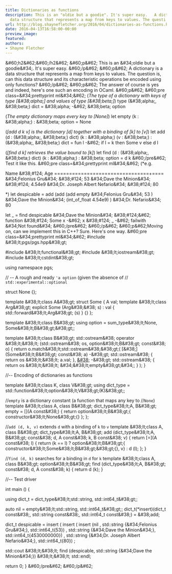 ```yaml
---
title: Dictionaries as functions
description: This is an "oldie but a goodie". It's super easy.   A dictionary is a
  data structure that represents a map from keys to values. The questi...
url: http://blog.shaynefletcher.org/2016/04/dictionaries-as-functions.html
date: 2016-04-13T16:58:00-00:00
preview_image:
featured:
authors:
- Shayne Fletcher
---
```


&amp;#60;h2&amp;#62;&amp;#60;/h2&amp;#62;
&amp;#60;p&amp;#62;
This is an &amp;#34;oldie but a goodie&amp;#34;. It's super easy.
&amp;#60;/p&amp;#62;
&amp;#60;p&amp;#62;
A dictionary is a data structure that represents a map from keys to values. The question is, can this data structure and its characteristic operations be encoded using only functions?
&amp;#60;/p&amp;#62;
&amp;#60;p&amp;#62;
The answer of course is yes and indeed, here's one such an encoding in OCaml.
&amp;#60;p&amp;#62;
&amp;#60;pre class=&amp;#34;prettyprint ml&amp;#34;&amp;#62;
(*The type of a dictionary with keys of type [&amp;#38;alpha;] and values of type
  [&amp;#38;beta;]*)
type (&amp;#38;alpha;, &amp;#38;beta;) dict = &amp;#38;alpha; -&amp;#62; &amp;#38;beta; option

(*The empty dictionary maps every key to [None]*)
let empty (k : &amp;#38;alpha;) : &amp;#38;beta; option = None

(*[add d k v] is the dictionary [d] together with a binding of [k] to
  [v]*)
let add (d : (&amp;#38;alpha;, &amp;#38;beta;) dict) (k : &amp;#38;alpha;) (v : &amp;#38;beta;) : (&amp;#38;alpha;, &amp;#38;beta;) dict = 
  fun l -&amp;#62; 
    if l = k then Some v else d l

(*[find d k] retrieves the value bound to [k]*)
let find (d : (&amp;#38;alpha;, &amp;#38;beta;) dict) (k : &amp;#38;alpha;) : &amp;#38;beta; option = d k
&amp;#60;/pre&amp;#62;
Test it like this.
&amp;#60;pre class=&amp;#34;prettyprint ml&amp;#34;&amp;#62;
(*e.g.

  Name                            &amp;#38;#124; Age
  ================================+====
  &amp;#34;Felonius Gru&amp;#34;                  &amp;#38;#124;  53
  &amp;#34;Dave the Minion&amp;#34;               &amp;#38;#124; 4.54e9
  &amp;#34;Dr. Joseph Albert Nefario&amp;#34;     &amp;#38;#124;  80

*)
let despicable = 
  add 
    (add 
       (add 
          empty &amp;#34;Felonius Gru&amp;#34; 53
       ) 
       &amp;#34;Dave the Minion&amp;#34; (int_of_float 4.54e9)
    )
    &amp;#34;Dr. Nefario&amp;#34; 80 

let _ = 
  find despicable &amp;#34;Dave the Minion&amp;#34; &amp;#38;#124;&amp;#62; 
      function &amp;#38;#124; Some x -&amp;#62; x &amp;#38;#124; _ -&amp;#62; failwith &amp;#34;Not found&amp;#34;
&amp;#60;/pre&amp;#62;
&amp;#60;/p&amp;#62;
&amp;#60;p&amp;#62;Moving on, can we implement this in C++? Sure. Here's one way.
&amp;#60;pre class=&amp;#34;prettyprint ml&amp;#34;&amp;#62;
#include &amp;#38;lt;pgs/pgs.hpp&amp;#38;gt;

#include &amp;#38;lt;functional&amp;#38;gt;
#include &amp;#38;lt;iostream&amp;#38;gt;
#include &amp;#38;lt;cstdint&amp;#38;gt;

using namespace pgs;

// -- A rough and ready `'a option` (given the absence of
// `std::experimental::optional`

struct None {};

template &amp;#38;lt;class A&amp;#38;gt;
struct Some { 
  A val;
  template &amp;#38;lt;class Arg&amp;#38;gt;
  explicit Some (Arg&amp;#38;&amp;#38; s) : val { std::forward&amp;#38;lt;Arg&amp;#38;gt; (s) }
  {}
};

template &amp;#38;lt;class B&amp;#38;gt;
using option = sum_type&amp;#38;lt;None, Some&amp;#38;lt;B&amp;#38;gt;&amp;#38;gt;;

template &amp;#38;lt;class B&amp;#38;gt;
std::ostream&amp;#38; operator &amp;#38;lt;&amp;#38;lt; (std::ostream&amp;#38; os, option&amp;#38;lt;B&amp;#38;gt; const&amp;#38; o) {
  return o.match&amp;#38;lt;std::ostream&amp;#38;&amp;#38;gt;(
    [&amp;#38;](Some&amp;#38;lt;B&amp;#38;gt; const&amp;#38; a) -&amp;#38;gt; std::ostream&amp;#38; { return os &amp;#38;lt;&amp;#38;lt; a.val; },
    [&amp;#38;](None) -&amp;#38;gt; std::ostream&amp;#38; { return os &amp;#38;lt;&amp;#38;lt; &amp;#34;&amp;#38;lt;empty&amp;#38;gt;&amp;#34;; }
  );
}

//-- Encoding of dictionaries as functions

template &amp;#38;lt;class K, class V&amp;#38;gt;
using dict_type = std::function&amp;#38;lt;option&amp;#38;lt;V&amp;#38;gt;(K)&amp;#38;gt;;

//`empty` is a dictionary constant (a function that maps any key to
//`None`)
template &amp;#38;lt;class A, class B&amp;#38;gt;
dict_type&amp;#38;lt;A, B&amp;#38;gt; empty = 
  [](A const&amp;#38;) { 
    return option&amp;#38;lt;B&amp;#38;gt;{ constructor&amp;#38;lt;None&amp;#38;gt;{} }; 
};

//`add (d, k, v)` extends `d` with a binding of `k` to `v`
template &amp;#38;lt;class A, class B&amp;#38;gt;
dict_type&amp;#38;lt;A, B&amp;#38;gt; add (dict_type&amp;#38;lt;A, B&amp;#38;gt; const&amp;#38; d, A const&amp;#38; k, B const&amp;#38; v) {
  return [=](A const&amp;#38; l) {
    return (k == l) ? option&amp;#38;lt;B&amp;#38;gt;{ constructor&amp;#38;lt;Some&amp;#38;lt;B&amp;#38;gt;&amp;#38;gt;{}, v} : d (l);
  };
}

//`find (d, k)` searches for a binding in `d` for `k`
template &amp;#38;lt;class A, class B&amp;#38;gt;
option&amp;#38;lt;B&amp;#38;gt; find (dict_type&amp;#38;lt;A, B&amp;#38;gt; const&amp;#38; d, A const&amp;#38; k) {
  return d (k);
}

//-- Test driver

int main () {

  using dict_t = dict_type&amp;#38;lt;std::string, std::int64_t&amp;#38;gt;;

  auto nil = empty&amp;#38;lt;std::string, std::int64_t&amp;#38;gt;;
  dict_t(*insert)(dict_t const&amp;#38;, std::string const&amp;#38;, std::int64_t const&amp;#38;) = &amp;#38;add;


  dict_t despicable = 
    insert (
      insert (
        insert (nil
           , std::string {&amp;#34;Felonius Gru&amp;#34;}, std::int64_t{53})
           , std::string {&amp;#34;Dave the Minion&amp;#34;}, std::int64_t{4530000000})
          , std::string {&amp;#34;Dr. Joseph Albert Nefario&amp;#34;}, std::int64_t{80})
     ;

  std::cout &amp;#38;lt;&amp;#38;lt; 
    find (despicable, std::string {&amp;#34;Dave the Minion&amp;#34;}) &amp;#38;lt;&amp;#38;lt; std::endl;

  return 0;
}
&amp;#60;/pre&amp;#62;
&amp;#60;/p&amp;#62;
